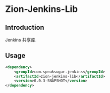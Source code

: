 # Zion-Jenkins-Lib

## Introduction
Jenkins 共享库.

## Usage
```xml
<dependency>
    <groupId>com.speaksugar.jenkins</groupId>
    <artifactId>zion-jenkins-lib</artifactId>
    <version>0.0.3-SNAPSHOT</version>
</dependency>
```

